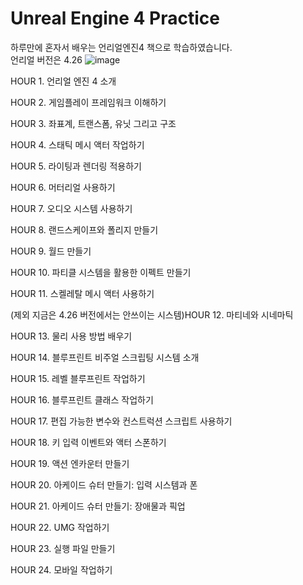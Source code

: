 # Unreal Engine 4 Practice 
 하루만에 혼자서 배우는 언리얼엔진4 책으로 학습하였습니다. 
 <br>언리얼 버전은 4.26
![image](https://github.com/madongchan/Unreal-Engine-4-Practice-/assets/63357336/a7393785-7941-4c84-95a6-a008df93fa9f)


HOUR 1. 언리얼 엔진 4 소개

HOUR 2. 게임플레이 프레임워크 이해하기

HOUR 3. 좌표계, 트랜스폼, 유닛 그리고 구조

HOUR 4. 스태틱 메시 액터 작업하기

HOUR 5. 라이팅과 렌더링 적용하기

HOUR 6. 머터리얼 사용하기

HOUR 7. 오디오 시스템 사용하기

HOUR 8. 랜드스케이프와 폴리지 만들기

HOUR 9. 월드 만들기

HOUR 10. 파티클 시스템을 활용한 이펙트 만들기

HOUR 11. 스켈레탈 메시 액터 사용하기

(제외 지금은 4.26 버전에서는 안쓰이는 시스템)HOUR 12. 마티네와 시네마틱

HOUR 13. 물리 사용 방법 배우기

HOUR 14. 블루프린트 비주얼 스크립팅 시스템 소개

HOUR 15. 레벨 블루프린트 작업하기

HOUR 16. 블루프린트 클래스 작업하기

HOUR 17. 편집 가능한 변수와 컨스트럭션 스크립트 사용하기

HOUR 18. 키 입력 이벤트와 액터 스폰하기

HOUR 19. 액션 엔카운터 만들기

HOUR 20. 아케이드 슈터 만들기: 입력 시스템과 폰

HOUR 21. 아케이드 슈터 만들기: 장애물과 픽업

HOUR 22. UMG 작업하기

HOUR 23. 실행 파일 만들기

HOUR 24. 모바일 작업하기
